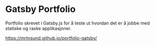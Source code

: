 # Gatsby Portfolio
Portfolio skrevet i Gatsby.js for å teste ut hvordan det er å jobbe med statiske og raske applikasjoner.

https://mrtnsund.github.io/portfolio-gatsby/
